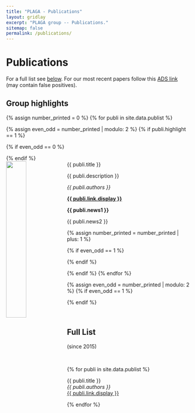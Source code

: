 ```yaml
---
title: "PLAGA - Publications"
layout: gridlay
excerpt: "PLAGA group -- Publications."
sitemap: false
permalink: /publications/
---
```



# Publications

For a full list see [below](#full-list). For our most recent papers follow this [ADS link](https://ui.adsabs.harvard.edu/search/q=author%3A%22cuadra%2C%20jorge%22%20OR%20author%3A%22granda-mu%C3%B1oz%2C%20guido%22%20OR%20author%3A%22scherer%2C%20andr%C3%A9s%22%20OR%20author%3A%22sucerquia%2C%20mario%22%20year%3A2024-&sort=date%20desc%2C%20bibcode%20desc&p_=0) (may contain false positives).


## Group highlights



{% assign number_printed = 0 %}
{% for publi in site.data.publist %}

{% assign even_odd = number_printed | modulo: 2 %}
{% if publi.highlight == 1 %}

{% if even_odd == 0 %}
<div class="row">
{% endif %}

<div class="col-sm-6 clearfix">
 <div class="well">
  <pubtit>{{ publi.title }}</pubtit>
  <img src="{{ site.url }}{{ site.baseurl }}/images/pubpic/{{ publi.image }}" class="img-responsive" width="33%" style="float: left" />
  <p>{{ publi.description }}</p>
  <p><em>{{ publi.authors }}</em></p>
  <p><strong><a href="{{ publi.link.url }}">{{ publi.link.display }}</a></strong></p>
  <p class="text-danger"><strong> {{ publi.news1 }}</strong></p>
  <p> {{ publi.news2 }}</p>
 </div>
</div>

{% assign number_printed = number_printed | plus: 1 %}

{% if even_odd == 1 %}
</div>
{% endif %}

{% endif %}
{% endfor %}

{% assign even_odd = number_printed | modulo: 2 %}
{% if even_odd == 1 %}
</div>
{% endif %}

<p> &nbsp; </p>


## Full List
 (since 2015)
 <p> &nbsp; </p>

{% for publi in site.data.publist %}

  {{ publi.title }} <br />
  <em>{{ publi.authors }} </em><br /><a href="{{ publi.link.url }}">{{ publi.link.display }}</a>

{% endfor %}
